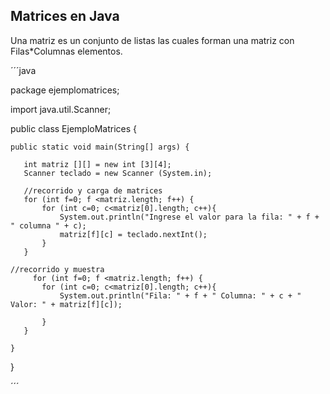 ## Matrices en Java

Una matriz es un conjunto de listas las cuales forman una matriz con Filas*Columnas elementos.


´´´java

package ejemplomatrices;

import java.util.Scanner;

public class EjemploMatrices {

    public static void main(String[] args) {
      
       int matriz [][] = new int [3][4];
       Scanner teclado = new Scanner (System.in);

       //recorrido y carga de matrices
       for (int f=0; f <matriz.length; f++) {
           for (int c=0; c<matriz[0].length; c++){
               System.out.println("Ingrese el valor para la fila: " + f + " columna " + c);
               matriz[f][c] = teclado.nextInt();         
           }
       }
    
    //recorrido y muestra       
         for (int f=0; f <matriz.length; f++) {
           for (int c=0; c<matriz[0].length; c++){
               System.out.println("Fila: " + f + " Columna: " + c + " Valor: " + matriz[f][c]);
               
           }
       }  
        
    }
    
}

´´´
